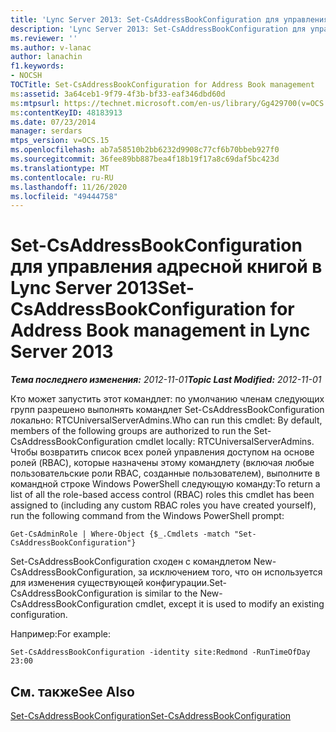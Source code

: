 ```yaml
---
title: 'Lync Server 2013: Set-CsAddressBookConfiguration для управления адресными книгами'
description: 'Lync Server 2013: Set-CsAddressBookConfiguration для управления адресными книгами.'
ms.reviewer: ''
ms.author: v-lanac
author: lanachin
f1.keywords:
- NOCSH
TOCTitle: Set-CsAddressBookConfiguration for Address Book management
ms:assetid: 3a64ceb1-9f79-4f3b-bf33-eaf346dbd60d
ms:mtpsurl: https://technet.microsoft.com/en-us/library/Gg429700(v=OCS.15)
ms:contentKeyID: 48183913
ms.date: 07/23/2014
manager: serdars
mtps_version: v=OCS.15
ms.openlocfilehash: ab7a58510b2bb6232d9908c77cf6b70bbeb927f0
ms.sourcegitcommit: 36fee89bb887bea4f18b19f17a8c69daf5bc423d
ms.translationtype: MT
ms.contentlocale: ru-RU
ms.lasthandoff: 11/26/2020
ms.locfileid: "49444758"
---
```

# <a name="set-csaddressbookconfiguration-for-address-book-management-in-lync-server-2013"></a><span data-ttu-id="06042-103">Set-CsAddressBookConfiguration для управления адресной книгой в Lync Server 2013</span><span class="sxs-lookup"><span data-stu-id="06042-103">Set-CsAddressBookConfiguration for Address Book management in Lync Server 2013</span></span>

<div data-xmlns="http://www.w3.org/1999/xhtml">

<div class="topic" data-xmlns="http://www.w3.org/1999/xhtml" data-msxsl="urn:schemas-microsoft-com:xslt" data-cs="https://msdn.microsoft.com/">

<div data-asp="https://msdn2.microsoft.com/asp">



</div>

<div id="mainSection">

<div id="mainBody"><span data-ttu-id="06042-104">

<span> </span></span><span class="sxs-lookup"><span data-stu-id="06042-104">

<span> </span></span></span>

<span data-ttu-id="06042-105">_**Тема последнего изменения:** 2012-11-01_</span><span class="sxs-lookup"><span data-stu-id="06042-105">_**Topic Last Modified:** 2012-11-01_</span></span>

<span data-ttu-id="06042-106">Кто может запустить этот командлет: по умолчанию членам следующих групп разрешено выполнять командлет Set-CsAddressBookConfiguration локально: RTCUniversalServerAdmins.</span><span class="sxs-lookup"><span data-stu-id="06042-106">Who can run this cmdlet: By default, members of the following groups are authorized to run the Set-CsAddressBookConfiguration cmdlet locally: RTCUniversalServerAdmins.</span></span> <span data-ttu-id="06042-107">Чтобы возвратить список всех ролей управления доступом на основе ролей (RBAC), которые назначены этому командлету (включая любые пользовательские роли RBAC, созданные пользователем), выполните в командной строке Windows PowerShell следующую команду:</span><span class="sxs-lookup"><span data-stu-id="06042-107">To return a list of all the role-based access control (RBAC) roles this cmdlet has been assigned to (including any custom RBAC roles you have created yourself), run the following command from the Windows PowerShell prompt:</span></span>

    Get-CsAdminRole | Where-Object {$_.Cmdlets -match "Set-CsAddressBookConfiguration"}

<span data-ttu-id="06042-108">Set-CsAddressBookConfiguration сходен с командлетом New-CsAddressBookConfiguration, за исключением того, что он используется для изменения существующей конфигурации.</span><span class="sxs-lookup"><span data-stu-id="06042-108">Set-CsAddressBookConfiguration is similar to the New-CsAddressBookConfiguration cmdlet, except it is used to modify an existing configuration.</span></span>

<span data-ttu-id="06042-109">Например:</span><span class="sxs-lookup"><span data-stu-id="06042-109">For example:</span></span>

    Set-CsAddressBookConfiguration -identity site:Redmond -RunTimeOfDay 23:00

<div>

## <a name="see-also"></a><span data-ttu-id="06042-110">См. также</span><span class="sxs-lookup"><span data-stu-id="06042-110">See Also</span></span>


[<span data-ttu-id="06042-111">Set-CsAddressBookConfiguration</span><span class="sxs-lookup"><span data-stu-id="06042-111">Set-CsAddressBookConfiguration</span></span>](https://docs.microsoft.com/powershell/module/skype/Set-CsAddressBookConfiguration)  
  

<span data-ttu-id="06042-112"></div>

</div>

<span> </span>

</div>

</div>

</span><span class="sxs-lookup"><span data-stu-id="06042-112"></div>

</div>

<span> </span>

</div>

</div>

</span></span></div>

